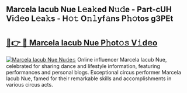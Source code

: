 ## Marcela Iacub Nue L𝚎a𝚔ed N𝚞𝚍e - Part-cUH Vi𝚍𝚎o L𝚎a𝚔s - H𝚘𝚝 O𝚗𝚕yf𝚊ns P𝚑𝚘tos g3PEt

# <h2><a href="http://kfbsdh3.oniu.top/?m=Marcela+Iacub+Nue">🔗👉 🔴 Marcela Iacub Nue P𝚑ot𝚘𝚜 V𝚒d𝚎o</a></h2>

[![Marcela Iacub Nue Nu𝚍e𝚜](https://i.imgur.com/0qMVB7G.gif)](http://kfbsdh3.oniu.top/?m=Marcela+Iacub+Nue)
Online influencer Marcela Iacub Nue, celebrated for sharing dance and lifestyle information, featuring performances and personal blogs. Exceptional circus performer Marcela Iacub Nue, famed for their remarkable skills and accomplishments in various circus acts.  
